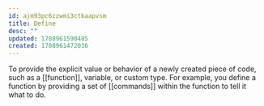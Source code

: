 ```yaml
---
id: ajm93pc6zzwmi3ctkaapvsm
title: Define
desc: ""
updated: 1708961590485
created: 1708961472036
---
```


To provide the explicit value or behavior of a newly created piece of code, such as a [[function]], variable, or custom type. For example, you define a function by providing a set of [[commands]] within the function to tell it what to do.
